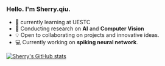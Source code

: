 ### Hello. I'm Sherry.qiu.

- 🌱 currently learning at UESTC
- 👀 Conducting research on **AI** and **Computer Vision** 
- 💡  Open to collaborating on projects and innovative ideas.
- 💻 Currently working on **spiking neural network**.

  
[![Sherry's GitHub stats](https://github-readme-stats.vercel.app/api?username=bollossom&show_icons=true&theme=tokyonight)](https://github.com/bollossom)
